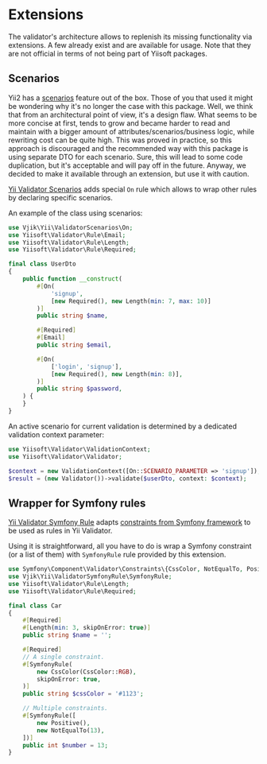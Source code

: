 # Extensions

The validator's architecture allows to replenish its missing functionality via extensions. A few already exist
and are available for usage. Note that they are not official in terms of not being part of Yiisoft packages.

## Scenarios

Yii2 has a [scenarios] feature out of the box. Those of you that used it might be wondering why it's no longer the case 
with this package. Well, we think that from an architectural point of view, it's a design flaw. What seems to be more 
concise at first, tends to grow and became harder to read and maintain with a bigger amount of
attributes/scenarios/business logic, while rewriting cost can be quite high. This was proved in practice, so this
approach is discouraged and the recommended way with this package is using separate DTO for each scenario.
Sure, this will lead to some code duplication, but it's acceptable and will pay off in the future.
Anyway, we decided to make it available through an extension, but use it with caution.   

[Yii Validator Scenarios] adds special `On` rule which allows to wrap other rules by declaring specific scenarios.

An example of the class using scenarios:

```php
use Vjik\Yii\ValidatorScenarios\On;
use Yiisoft\Validator\Rule\Email;
use Yiisoft\Validator\Rule\Length;
use Yiisoft\Validator\Rule\Required;

final class UserDto
{
    public function __construct(
        #[On(
            'signup',
            [new Required(), new Length(min: 7, max: 10)]
        )]
        public string $name,

        #[Required]
        #[Email]
        public string $email,

        #[On(
            ['login', 'signup'],
            [new Required(), new Length(min: 8)],
        )]
        public string $password,
    ) {
    }
}
```

An active scenario for current validation is determined by a dedicated validation context parameter:

```php
use Yiisoft\Validator\ValidationContext;
use Yiisoft\Validator\Validator;

$context = new ValidationContext([On::SCENARIO_PARAMETER => 'signup']);
$result = (new Validator())->validate($userDto, context: $context);
```

## Wrapper for Symfony rules

[Yii Validator Symfony Rule] adapts [constraints from Symfony framework] to be used as rules in Yii Validator.

Using it is straightforward, all you have to do is wrap a Symfony constraint (or a list of them) with `SymfonyRule` rule 
provided by this extension.

```php
use Symfony\Component\Validator\Constraints\{CssColor, NotEqualTo, Positive};
use Vjik\Yii\ValidatorSymfonyRule\SymfonyRule;
use Yiisoft\Validator\Rule\Length;
use Yiisoft\Validator\Rule\Required;

final class Car
{
    #[Required]
    #[Length(min: 3, skipOnError: true)]
    public string $name = '';

    #[Required]
    // A single constraint.
    #[SymfonyRule(
        new CssColor(CssColor::RGB),
        skipOnError: true,
    )]
    public string $cssColor = '#1123';

    // Multiple constraints.
    #[SymfonyRule([
        new Positive(),
        new NotEqualTo(13),
    ])]
    public int $number = 13;
}
```

[scenarios]: https://www.yiiframework.com/doc/guide/2.0/en/structure-models#scenarios
[Yii Validator Scenarios]: https://github.com/vjik/yii-validator-scenarios
[Yii Validator Symfony Rule]: https://github.com/vjik/yii-validator-symfony-rule
[constraints from Symfony framework]: https://symfony.com/doc/current/reference/constraints.html
